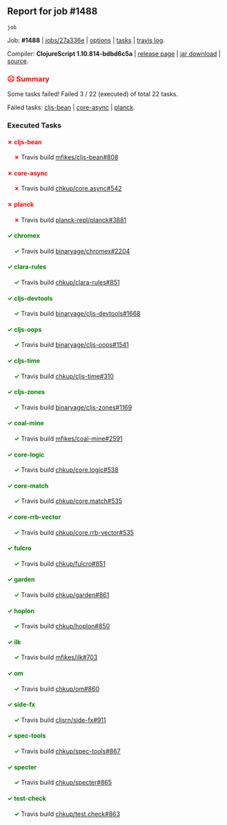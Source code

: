 ## Report for job #1488
```
job
```


Job: **#1488** | [jobs/27a336e](https://github.com/cljs-oss/canary/commit/27a336e6b3044d9f677d8d7fbc770b7c71b5462c) | [options](options.edn) | [tasks](tasks.edn) | [travis log](https://travis-ci.org/cljs-oss/canary/builds/713961192).

Compiler: **ClojureScript 1.10.814-bdbd6c5a** | [release page](https://github.com/cljs-oss/canary/releases/tag/r1.10.814-bdbd6c5a) | [jar download](https://github.com/cljs-oss/canary/releases/download/r1.10.814-bdbd6c5a/clojurescript-1.10.814-bdbd6c5a.jar) | [source](https://github.com/clojure/clojurescript/commit/bdbd6c5a406559a6e5a95870777a527f30e9da5c).

### <b style='color:red'>☹ Summary</b>

Some tasks failed! Failed 3 / 22 (executed) of total 22 tasks.

Failed tasks: [cljs-bean](#-cljs-bean) | [core-async](#-core-async) | [planck](#-planck).

### Executed Tasks

#### <b style='color:red'>&#x2717; cljs-bean</b>
&nbsp;&nbsp;&nbsp;&nbsp;<b style='color:red'>&#x2717;</b> Travis build [mfikes/cljs-bean#808](https://travis-ci.org/mfikes/cljs-bean/builds/713961408)<br>

#### <b style='color:red'>&#x2717; core-async</b>
&nbsp;&nbsp;&nbsp;&nbsp;<b style='color:red'>&#x2717;</b> Travis build [chkup/core.async#542](https://travis-ci.org/chkup/core.async/builds/713961435)<br>

#### <b style='color:red'>&#x2717; planck</b>
&nbsp;&nbsp;&nbsp;&nbsp;<b style='color:red'>&#x2717;</b> Travis build [planck-repl/planck#3881](https://travis-ci.org/planck-repl/planck/builds/713961468)<br>

#### <b style='color:green'>&#x2713; chromex</b>
&nbsp;&nbsp;&nbsp;&nbsp;<b style='color:green'>&#x2713;</b> Travis build [binaryage/chromex#2204](https://travis-ci.org/binaryage/chromex/builds/713961405)<br>

#### <b style='color:green'>&#x2713; clara-rules</b>
&nbsp;&nbsp;&nbsp;&nbsp;<b style='color:green'>&#x2713;</b> Travis build [chkup/clara-rules#851](https://travis-ci.org/chkup/clara-rules/builds/713961407)<br>

#### <b style='color:green'>&#x2713; cljs-devtools</b>
&nbsp;&nbsp;&nbsp;&nbsp;<b style='color:green'>&#x2713;</b> Travis build [binaryage/cljs-devtools#1668](https://travis-ci.org/binaryage/cljs-devtools/builds/713961411)<br>

#### <b style='color:green'>&#x2713; cljs-oops</b>
&nbsp;&nbsp;&nbsp;&nbsp;<b style='color:green'>&#x2713;</b> Travis build [binaryage/cljs-oops#1541](https://travis-ci.org/binaryage/cljs-oops/builds/713961413)<br>

#### <b style='color:green'>&#x2713; cljs-time</b>
&nbsp;&nbsp;&nbsp;&nbsp;<b style='color:green'>&#x2713;</b> Travis build [chkup/cljs-time#310](https://travis-ci.org/chkup/cljs-time/builds/713961420)<br>

#### <b style='color:green'>&#x2713; cljs-zones</b>
&nbsp;&nbsp;&nbsp;&nbsp;<b style='color:green'>&#x2713;</b> Travis build [binaryage/cljs-zones#1169](https://travis-ci.org/binaryage/cljs-zones/builds/713961423)<br>

#### <b style='color:green'>&#x2713; coal-mine</b>
&nbsp;&nbsp;&nbsp;&nbsp;<b style='color:green'>&#x2713;</b> Travis build [mfikes/coal-mine#2591](https://travis-ci.org/mfikes/coal-mine/builds/713961427)<br>

#### <b style='color:green'>&#x2713; core-logic</b>
&nbsp;&nbsp;&nbsp;&nbsp;<b style='color:green'>&#x2713;</b> Travis build [chkup/core.logic#538](https://travis-ci.org/chkup/core.logic/builds/713961437)<br>

#### <b style='color:green'>&#x2713; core-match</b>
&nbsp;&nbsp;&nbsp;&nbsp;<b style='color:green'>&#x2713;</b> Travis build [chkup/core.match#535](https://travis-ci.org/chkup/core.match/builds/713961439)<br>

#### <b style='color:green'>&#x2713; core-rrb-vector</b>
&nbsp;&nbsp;&nbsp;&nbsp;<b style='color:green'>&#x2713;</b> Travis build [chkup/core.rrb-vector#535](https://travis-ci.org/chkup/core.rrb-vector/builds/713961441)<br>

#### <b style='color:green'>&#x2713; fulcro</b>
&nbsp;&nbsp;&nbsp;&nbsp;<b style='color:green'>&#x2713;</b> Travis build [chkup/fulcro#851](https://travis-ci.org/chkup/fulcro/builds/713961458)<br>

#### <b style='color:green'>&#x2713; garden</b>
&nbsp;&nbsp;&nbsp;&nbsp;<b style='color:green'>&#x2713;</b> Travis build [chkup/garden#861](https://travis-ci.org/chkup/garden/builds/713961462)<br>

#### <b style='color:green'>&#x2713; hoplon</b>
&nbsp;&nbsp;&nbsp;&nbsp;<b style='color:green'>&#x2713;</b> Travis build [chkup/hoplon#850](https://travis-ci.org/chkup/hoplon/builds/713961443)<br>

#### <b style='color:green'>&#x2713; ilk</b>
&nbsp;&nbsp;&nbsp;&nbsp;<b style='color:green'>&#x2713;</b> Travis build [mfikes/ilk#703](https://travis-ci.org/mfikes/ilk/builds/713961445)<br>

#### <b style='color:green'>&#x2713; om</b>
&nbsp;&nbsp;&nbsp;&nbsp;<b style='color:green'>&#x2713;</b> Travis build [chkup/om#860](https://travis-ci.org/chkup/om/builds/713961466)<br>

#### <b style='color:green'>&#x2713; side-fx</b>
&nbsp;&nbsp;&nbsp;&nbsp;<b style='color:green'>&#x2713;</b> Travis build [cljsrn/side-fx#911](https://travis-ci.org/cljsrn/side-fx/builds/713961486)<br>

#### <b style='color:green'>&#x2713; spec-tools</b>
&nbsp;&nbsp;&nbsp;&nbsp;<b style='color:green'>&#x2713;</b> Travis build [chkup/spec-tools#867](https://travis-ci.org/chkup/spec-tools/builds/713961447)<br>

#### <b style='color:green'>&#x2713; specter</b>
&nbsp;&nbsp;&nbsp;&nbsp;<b style='color:green'>&#x2713;</b> Travis build [chkup/specter#865](https://travis-ci.org/chkup/specter/builds/713961452)<br>

#### <b style='color:green'>&#x2713; test-check</b>
&nbsp;&nbsp;&nbsp;&nbsp;<b style='color:green'>&#x2713;</b> Travis build [chkup/test.check#863](https://travis-ci.org/chkup/test.check/builds/713961454)<br>